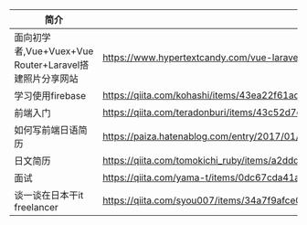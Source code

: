 |  简介   | 地址  |   |
|  ----  | ----  | ----  |
| 面向初学者,Vue+Vuex+Vue Router+Laravel搭建照片分享网站  | https://www.hypertextcandy.com/vue-laravel-tutorial-setting-up-spa-project/ |   |
| 学习使用firebase  | https://qiita.com/kohashi/items/43ea22f61ade45972881 |  
| 前端入门  | https://qiita.com/teradonburi/items/43c52d7cffc318e9b1e9 | 
| 如何写前端日语简历  | https://paiza.hatenablog.com/entry/2017/01/18/%E3%81%9D%E3%81%AE%E8%81%B7%E5%8B%99%E7%B5%8C%E6%AD%B4%E6%9B%B8%E3%81%A7%E3%80%81%E9%9D%A2%E6%8E%A5%E5%AE%98%E3%81%8C%E4%BC%9A%E3%81%84%E3%81%9F%E3%81%8F%E3%81%AA%E3%82%8B%E3%81%A8%E6%80%9D%E3%81%84 | |
| 日文简历  | https://qiita.com/tomokichi_ruby/items/a2ddd60a9eaec433749f | |
| 面试 | https://qiita.com/yama-t/items/0dc67cda41a2eb710eeb||
| 谈一谈在日本干it freelancer|https://qiita.com/syou007/items/34a7f9afce0425674c0a||
